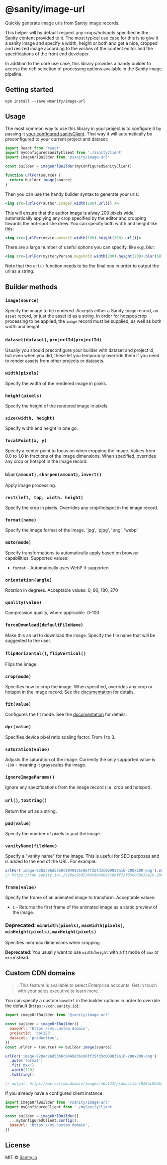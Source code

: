 # @sanity/image-url

Quickly generate image urls from Sanity image records.

This helper will by default respect any crops/hotspots specified in the Sanity content provided to it. The most typical use case for this is to give it a sanity image and specify a width, height or both and get a nice, cropped and resized image according to the wishes of the content editor and the specifications of the front end developer.

In addition to the core use case, this library provides a handy builder to access the rich selection of processing options available in the Sanity image pipeline.

## Getting started

    npm install --save @sanity/image-url

## Usage

The most common way to use this library in your project is to configure it by passing it [your configured sanityClient](https://www.npmjs.com/package/@sanity/client). That way it will automatically be preconfigured to your current project and dataset:

```js
import React from 'react'
import myConfiguredSanityClient from './sanityClient'
import imageUrlBuilder from '@sanity/image-url'

const builder = imageUrlBuilder(myConfiguredSanityClient)

function urlFor(source) {
  return builder.image(source)
}
```

Then you can use the handy builder syntax to generate your urls:

```jsx
<img src={urlFor(author.image).width(200).url()} />
```

This will ensure that the author image is alway 200 pixels wide, automatically applying any crop specified by the editor and cropping towards the hot-spot she drew. You can specify both width and height like this:

```jsx
<img src={urlFor(movie.poster).width(500).height(300).url()}>
```

There are a large number of useful options you can specify, like e.g. blur:

```jsx
<img src={urlFor(mysteryPerson.mugshot).width(200).height(200).blur(50).url()}>
```

Note that the `url()` function needs to be the final one in order to output the url as a string.

## Builder methods

### `image(source)`

Specify the image to be rendered. Accepts either a Sanity `image` record, an `asset` record, or just the asset id as a string. In order for hotspot/crop processing to be applied, the `image` record must be supplied, as well as both width and height.

### `dataset(dataset)`, `projectId(projectId)`

Usually you should preconfigure your builder with dataset and project id, but even when you did, these let you temporarily override them if you need to render assets from other projects or datasets.

### `width(pixels)`

Specify the width of the rendered image in pixels.

### `height(pixels)`

Specify the height of the rendered image in pixels.

### `size(width, height)`

Specify width and height in one go.

### `focalPoint(x, y)`

Specify a center point to focus on when cropping the image. Values from 0.0 to 1.0 in fractions of the image dimensions. When specified, overrides any crop or hotspot in the image record.

### `blur(amount)`, `sharpen(amount)`, `invert()`

Apply image processing.

### `rect(left, top, width, height)`

Specify the crop in pixels. Overrides any crop/hotspot in the image record.

### `format(name)`

Specify the image format of the image. 'jpg', 'pjpg', 'png', 'webp'

### `auto(mode)`

Specify transformations to automatically apply based on browser capabilities. Supported values:

- `format` - Automatically uses WebP if supported

### `orientation(angle)`

Rotation in degrees. Acceptable values: 0, 90, 180, 270

### `quality(value)`

Compression quality, where applicable. 0-100

### `forceDownload(defaultFileName)`

Make this an url to download the image. Specify the file name that will be suggested to the user.

### `flipHorizontal()`, `flipVertical()`

Flips the image.

### `crop(mode)`

Specifies how to crop the image. When specified, overrides any crop or hotspot in the image record. See the [documentation](https://www.sanity.io/docs/image-urls#crop-749d37d946b6) for details.

### `fit(value)`

Configures the fit mode. See the [documentation](https://www.sanity.io/docs/image-urls#fit-45b29dc6f09f) for details.

### `dpr(value)`

Specifies device pixel ratio scaling factor. From 1 to 3.

### `saturation(value)`

Adjusts the saturation of the image. Currently the only supported value is `-100` - meaning it grayscales the image.

### `ignoreImageParams()`

Ignore any specifications from the image record (i.e. crop and hotspot).

### `url()`, `toString()`

Return the url as a string.

### `pad(value)`

Specify the number of pixels to pad the image.

### `vanityName(fileName)`
 
Specify a "vanity name" for the image. This is useful for SEO purposes and is added to the end of the URL. For example:

```ts
urlFor('image-928ac96d53b0c9049836c86ff25fd3c009039a16-200x200-png').vanityName('myImage.png')
// https://cdn.sanity.io/…/928ac96d53b0c9049836c86ff25fd3c009039a16-200x200.png/myImage.png
```

### `frame(value)`

Specify the frame of an animated image to transform.  Acceptable values:

- `1` - Returns the first frame of the animated image as a static preview of the image.

### Deprecated: `minWidth(pixels)`, `maxWidth(pixels)`, `minHeight(pixels)`, `maxHeight(pixels)`

Specifies min/max dimensions when cropping.

**Deprecated**: You usually want to use `width`/`height` with a fit mode of `max` or `min` instead.

## Custom CDN domains

> ℹ️ This feature is available to select Enterprise accounts. Get in touch with your sales executive to learn more.

You can specify a custom `baseUrl` in the builder options in order to override the default (`https://cdn.sanity.io`):

```js
import imageUrlBuilder from '@sanity/image-url'

const builder = imageUrlBuilder({
  baseUrl: 'https://my.custom.domain',
  projectId: 'abc123',
  dataset: 'production',
})
const urlFor = (source) => builder.image(source)

urlFor('image-928ac96d53b0c9049836c86ff25fd3c009039a16-200x200-png')
  .auto('format')
  .fit('max')
  .width(720)
  .toString()

// output: https://my.custom.domain/images/abc123/production/928ac96d53b0c9049836c86ff25fd3c009039a16-200x200.png?auto=format&fit=max&w=720
```

If you already have a configured client instance:

```js
import imageUrlBuilder from '@sanity/image-url'
import myConfiguredClient from './mySanityClient'

const builder = imageUrlBuilder({
  ...myConfiguredClient.config(),
  baseUrl: 'https://my.custom.domain',
})
```

## License

MIT © [Sanity.io](https://www.sanity.io/)
